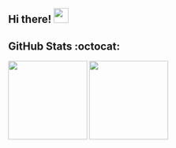## Hi there! <img src="https://media.giphy.com/media/hvRJCLFzcasrR4ia7z/giphy.gif" width="30px">


## GitHub Stats :octocat:

<p>
  <img src="https://github-readme-stats.vercel.app/api?username=GiovanniBordiga&count_private=true&show_icons=true&theme=gotham" height="160px">
  <img src="https://github-readme-stats.vercel.app/api/top-langs/?username=GiovanniBordiga&layout=compact&theme=gotham" height="160px">
</p>

<!--
**GiovanniBordiga/GiovanniBordiga** is a ✨ _special_ ✨ repository because its `README.md` (this file) appears on your GitHub profile.

Here are some ideas to get you started:

- 🔭 I’m currently working on ...
- 🌱 I’m currently learning ...
- 👯 I’m looking to collaborate on ...
- 🤔 I’m looking for help with ...
- 💬 Ask me about ...
- 📫 How to reach me: ...
- 😄 Pronouns: ...
- ⚡ Fun fact: ...
-->
